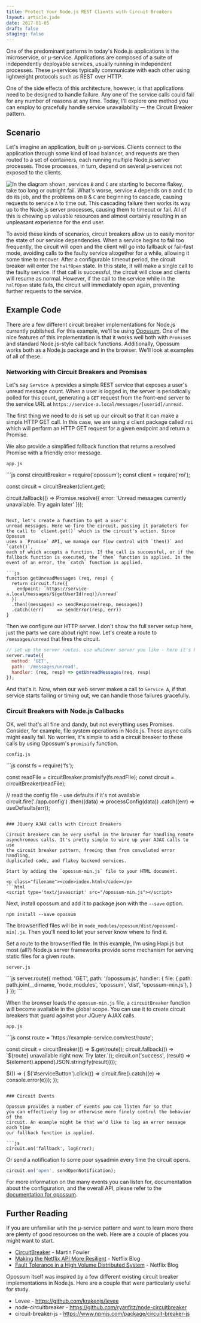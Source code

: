 ```yaml
---
title: Protect Your Node.js REST Clients with Circuit Breakers
layout: article.jade
date: 2017-01-05
draft: false
staging: false
---
```


One of the predominant patterns in today's Node.js applications
is the microservice, or µ-service. Applications are composed of a
suite of independently deployable services, usually running in
independent processes. These µ-services typically communicate with
each other using lightweight protocols such as REST over HTTP.

One of the side effects of this architecture, however, is that applications
need to be designed to handle failure. Any one of the service calls could
fail for any number of reasons at any time. Today, I'll explore one method
you can employ to gracefully handle service unavailability &mdash; the
Circuit Breaker pattern.

<!-- More -->

## Scenario

Let's imagine an application, built on µ-services. Clients connect to the
application through some kind of load balancer, and requests are then routed
to a set of containers, each running multiple Node.js server processes. Those
processes, in turn, depend on several µ-services not exposed to the clients.

<img src="/images/circuit-breaker-1.png" style="float: left"/>

In the diagram shown, services `B` and `C` are starting to become flakey, take too
long or outright fail. What's worse, service `A` depends on `B` and `C` to do
its job, and the problems on `B` &amp; `C` are beginning to cascade, causing requests
to service `A` to time out. This cascading failure then works its way up to the
Node.js server processes, causing them to timeout or fail. All of this is chewing
up valuable resources and almost certainly resulting in an unpleasant experience
for the end user.

To avoid these kinds of scenarios, circuit breakers allow us to easily monitor
the state of our service dependencies. When a service begins to fail too
frequently, the circuit will open and the client will go into fallback or
fail-fast mode, avoiding calls to the faulty service altogether for a while,
allowing it some time to recover. After a configurable timeout period,
the circuit breaker will enter the `halfOpen` state. In this state, it will
make a single call to the faulty service. If that call is successful, the
circuit will close and clients will resume as normal. However,
if the call to the service while in the `halfOpen` state fails, the circuit will
immediately open again, preventing further requests to the service.

## Example Code

There are a few different circuit breaker implementations for Node.js currently
published. For this example, we'll be using [Opossum](https://npmjs.com/package/opossum).
One of the nice features of this implementation is that it works well both with
`Promise`s and standard Node.js-style calllback functions. Additionally, Opossum
works both as a Node.js package and in the browser. We'll look at examples of all
of these.

### Networking with Circuit Breakers and Promises

Let's say `Service A` provides a simple REST service that exposes a user's
unread message count. When a user is logged in, the server is periodically
polled for this count, generating a `GET` request from the front-end server
to the service URL at `https://service-a.local/messages/[userid]/unread`.

The first thing we need to do is set up our circuit so that it can make a
simple HTTP GET call. In this case, we are using a client package
called `roi` which will perform an HTTP GET request for a given endpoint
and return a Promise.

We also provide a simplified fallback function that returns a resolved
Promise with a friendly error message.

<p class="filename"><code>app.js</code></p>
```js
const circuitBreaker = require('opossum');
const client = require('roi');

const circuit = circuitBreaker(client.get);

circuit.fallback(() => Promise.resolve({
  error: 'Unread messages currently unavailable. Try again later'
}));
```

Next, let's create a function to get a user's
unread messages. Here we fire the circuit, passing it parameters for
the call to `client.get()` which is the circuit's action. Since Opossum
uses a `Promise` API, we manage our flow control with `then()` and `catch()`,
each of which accepts a function. If the call is successful, or if the
fallback function is executed, the `then` function is applied. In the
event of an error, the `catch` function is applied.

```js
function getUnreadMessages (req, resp) {
  return circuit.fire({
    endpoint: `https://service-a.local/messages/${getUserId(req)}/unread`
  })
  .then((messages) => sendResponse(resp, messages))
  .catch((err)     => sendError(resp, err))
}
```

Then we configure our HTTP server. I don't show the full server setup here,
just the parts we care about right now. Let's create a route to `/messages/unread`
that fires the circuit.

```js
// set up the server routes. use whatever server you like - here it's hapi
server.route({
  method: 'GET',
  path: '/messages/unread',
  handler: (req, resp) => getUnreadMessages(req, resp)
});
```

And that's it. Now, when our web server makes a call to `Service A`, if that
service starts failing or timing out, we can handle those failures gracefully.

### Circuit Breakers with Node.js Callbacks

OK, well that's all fine and dandy, but not everything uses Promises.
Consider, for example, file system operations in Node.js. These async
calls might easily fail. No worries, it's simple to add a circuit breaker
to these calls by using Opossum's `promisify` function.

<p class="filename"><code>config.js</code></p>
```js
const fs = require('fs');

const readFile = circuitBreaker.promisify(fs.readFile);
const circuit = circuitBreaker(readFile);

// read the config file - use defaults if it's not available
circuit.fire('./app.config')
  .then((data) => processConfig(data))
  .catch((err) => useDefaults(err));
```

### JQuery AJAX calls with Circuit Breakers

Circuit breakers can be very useful in the browser for handling remote
asynchronous calls. It's pretty simple to wire up your AJAX calls to use
the circuit breaker pattern, freeing them from convoluted error handling,
duplicated code, and flakey backend services.

Start by adding the `opossum-min.js` file to your HTML document.

<p class="filename"><code>index.html</code></p>
```html
<script type='text/javascript' src="/opossum-min.js"></script>
```

Next, install opossum
and add it to package.json with the `--save` option.

```shell
npm install --save opossum
```

The browserified files will be in `node_modules/opossum/dist/opossum[-min].js`.
Then you'll need to let your server know where to find it.

Set a route to the browserified file. In this example, I'm using Hapi.js
but most (all?) Node.js server frameworks provide some mechanism for serving
static files for a given route.

<p class="filename"><code>server.js</code></p>
```js
server.route({
  method: 'GET',
  path: '/opossum.js',
  handler: {
    file: {
      path: path.join(__dirname, 'node_modules', 'opossum', 'dist', 'opossum-min.js'),
    }
  }
});
```

When the browser loads the `opossum-min.js` file, a `circuitBreaker` function will
become available in the global scope. You can use it to create circuit breakers
that guard against your JQuery AJAX calls.

<p class="filename"><code>app.js</code></p>
```js
const route = 'https://example-service.com/rest/route';

const circuit = circuitBreaker(() => $.get(route));
circuit.fallback(() => `${route} unavailable right now. Try later.`));
circuit.on('success', (result) => $(element).append(JSON.stringify(result)}));

$(() => {
  $('#serviceButton').click(() => circuit.fire().catch((e) => console.error(e)));
});
```

### Circuit Events

Opossum provides a number of events you can listen for so that
you can effectively log or otherwise more finely control the behavior of the
circuit. An example might be that we'd like to log an error message each time
our fallback function is applied.

```js
circuit.on('fallback', logError);
```

Or send a notification to some poor sysadmin every time the circuit opens.

```js
circuit.on('open', sendOpenNotification);
```

For more information on the many events you can listen for, documentation about
the configuration, and the overall API, please refer to the [documentation for
opossum](https://bucharest-gold.github.io/opossum/).

## Further Reading

If you are unfamiliar wtih the µ-service pattern and want to learn more
there are plenty of good resources on the web. Here are a couple of places
you might want to start.

* [CircuitBreaker](http://www.martinfowler.com/bliki/CircuitBreaker.html) - Martin Fowler
* [Making the Netflix API More Resilient](http://techblog.netflix.com/2011/12/making-netflix-api-more-resilient.html) - Netflix Blog
* [Fault Tolerance in a High Volume Distributed System](http://techblog.netflix.com/2012/02/fault-tolerance-in-high-volume.html) - Netflix Blog

Opossum itself was inspired by a few different existing circuit
breaker implementations in Node.js. Here are a couple that were particularly
useful for study.

* Levee - https://github.com/krakenjs/levee
* node-circuitbreaker - https://github.com/ryanfitz/node-circuitbreaker
* circuit-breaker-js - https://www.npmjs.com/package/circuit-breaker-js